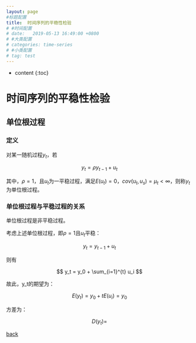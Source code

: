 ```yaml
---
layout: page
#标题配置
title:  时间序列的平稳性检验
# #时间配置
# date:   2019-05-13 16:49:00 +0800
# #大类配置
# categories: time-series
# #小类配置
# tag: test
---
```



* content
{:toc}


# 时间序列的平稳性检验

## 单位根过程

### 定义

对某一随机过程$y_t$，若

$$ y_t = \rho y_{t-1} + u_t $$

其中，$\rho = 1$，且${u_t}$为一平稳过程，满足$E(u_t)=0$，$cov(u_t, u_s)=\mu _t < \infty$，则称$y_t$为单位根过程。

### 单位根过程与平稳过程的关系

单位根过程是非平稳过程。

考虑上述单位根过程，即$\rho = 1$且${u_t}$平稳：

$$ y_t = y_{t-1} + u_t $$

则有

$$ y_t = y_0 + \sum_{i=1}^{t} u_i $$

故此，y_t的期望为：

$$ E(y_t) = y_0 + t E(u_i) = y_0 $$

方差为：

$$ D(y_t) = $$

[back](../)